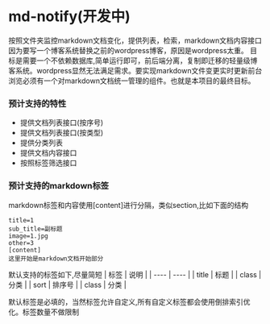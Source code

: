# md-notify(开发中)
按照文件夹监控markdown文档变化，提供列表，检索，markdown文档内容接口
因为要写一个博客系统替换之前的wordpress博客，原因是wordpress太重。
目标是需要一个不依赖数据库,简单运行即可，前后端分离，复制即迁移的轻量级博客系统。wordpress显然无法满足需求。要实现markdown文件变更实时更新前台浏览必须有一个对markdown文档统一管理的组件。也就是本项目的最终目标。

### 预计支持的特性
- 提供文档列表接口(按序号)
- 提供文档列表接口(按类型)
- 提供分类列表
- 提供文档内容接口
- 按照标签筛选接口

### 预计支持的markdown标签
markdown标签和内容使用[content]进行分隔，类似section,比如下面的结构
```shell script
title=1
sub_title=副标题
image=1.jpg
other=3
[content]
这里开始是markdown文档开始部分
```
默认支持的标签如下,尽量简短
|  标签   | 说明  |
|  ----  | ----  |
| title  | 标题 |
| class  | 分类 |
| sort  | 排序号 |
| class  | 分类 |

默认标签是必填的，当然标签允许自定义,所有自定义标签都会使用倒排索引优化。标签数量不做限制
